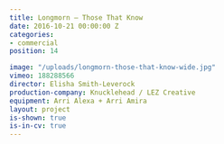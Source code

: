 ```yaml
---
title: Longmorn — Those That Know
date: 2016-10-21 00:00:00 Z
categories:
- commercial
position: 14

image: "/uploads/longmorn-those-that-know-wide.jpg"
vimeo: 188288566
director: Elisha Smith-Leverock
production-company: Knucklehead / LEZ Creative
equipment: Arri Alexa + Arri Amira
layout: project
is-shown: true
is-in-cv: true
---
```


